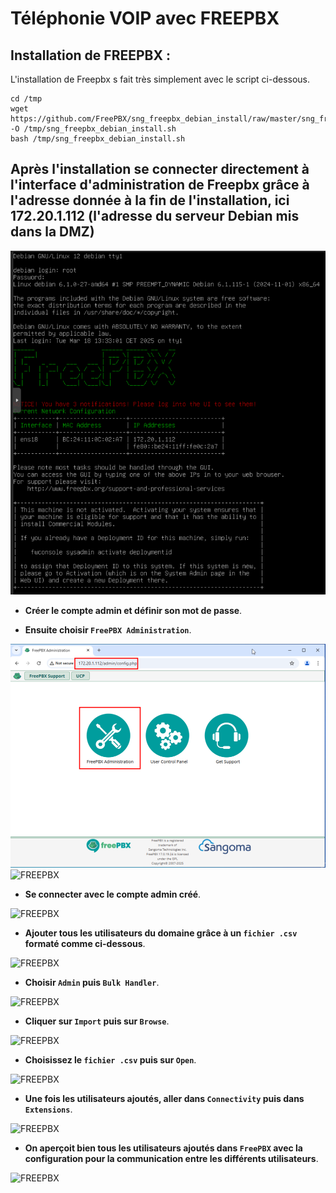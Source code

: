 # Téléphonie VOIP avec FREEPBX

## Installation de FREEPBX : 

L'installation de Freepbx s fait très simplement avec le script ci-dessous.
```
cd /tmp
wget https://github.com/FreePBX/sng_freepbx_debian_install/raw/master/sng_freepbx_debian_install.sh  -O /tmp/sng_freepbx_debian_install.sh
bash /tmp/sng_freepbx_debian_install.sh
```
## Après l'installation  se connecter directement à l'interface d'administration de Freepbx grâce à l'adresse donnée à la fin de l'installation, ici 172.20.1.112 (l'adresse du serveur Debian mis dans la DMZ)

![FREEPBX](https://github.com/WildCodeSchool/TSSR-ANGOU-P3-G1/blob/main/SCREENS-PAR-SPRINT/SCREENS-SPRINT9/freepbx-1.png)


- **Créer le compte admin et définir son mot de passe**.
  
- **Ensuite choisir ``FreePBX Administration``**.

![FREEPBX](https://github.com/WildCodeSchool/TSSR-ANGOU-P3-G1/blob/main/SCREENS-PAR-SPRINT/SCREENS-SPRINT9/freepbx-2.png)
![FREEPBX](https://github.com/user-attachments/assets/c16de851-8c49-46f0-b910-37a84c7c3002)

- **Se connecter avec le compte admin créé**.

![FREEPBX](https://github.com/user-attachments/assets/47bfbdf1-b493-4d1e-bf60-7594b52ec17c)

- **Ajouter tous les utilisateurs du domaine grâce à un ``fichier .csv`` formaté comme ci-dessous**.

![FREEPBX](https://github.com/user-attachments/assets/be1b778d-039e-4ae7-a5b2-670041e36543)


- **Choisir ``Admin`` puis ``Bulk Handler``**.
  
![FREEPBX](https://github.com/user-attachments/assets/9b109810-04f4-4565-861c-98e98154f795)

- **Cliquer sur ``Import`` puis sur ``Browse``**.

![FREEPBX](https://github.com/user-attachments/assets/fd11e9f0-260c-4fbb-881b-fc0a5755cd6d)

- **Choisissez le ``fichier .csv`` puis sur ``Open``**.

![FREEPBX](https://github.com/user-attachments/assets/4403516f-4dce-4a2f-9bd7-a3f03acffa3b)

- **Une fois les utilisateurs ajoutés, aller dans ``Connectivity`` puis dans ``Extensions``**.

![FREEPBX](https://github.com/user-attachments/assets/aba5c62e-7954-4fad-9fd5-31f659247bcd)

- **On aperçoit bien tous les utilisateurs ajoutés dans ``FreePBX`` avec la configuration pour la communication entre les différents utilisateurs**.

![FREEPBX](https://github.com/user-attachments/assets/759c945a-573b-429d-aabf-cf50cbcc20ce)
